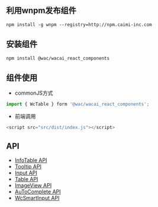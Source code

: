 ## 利用wnpm发布组件 ##
```shell
npm install -g wnpm --registry=http://npm.caimi-inc.com
```

## 安装组件 ##
```shell
npm install @wac/wacai_react_components
```

## 组件使用 ##
* commonJS方式
```javascript
import { WcTable } form '@wac/wacai_react_components';
```

* 前端调用
```javascript
<script src="src/dist/index.js"></script>
```

## API ##
* [InfoTable API](http://git.caimi-inc.com/loan-backend/loan-backend/issues/44)
* [Tooltip API](http://git.caimi-inc.com/loan-backend/loan-backend/issues/135)
* [Input API](http://git.caimi-inc.com/loan-backend/dunning-web/issues/6)
* [Table API](http://git.caimi-inc.com/loan-backend/loan-backend/issues/98)
* [ImageView API](http://git.caimi-inc.com/loan-backend/loan-backend/issues/41)
* [AuToComplete API](http://git.caimi-inc.com/loan-backend/loan-backend/issues/180)
* [WcSmartInput API](http://git.caimi-inc.com/loan-backend/loan-backend/issues/213)